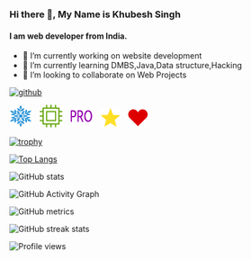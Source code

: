 ### Hi there 👋, My Name is Khubesh Singh
#### I am web developer from India.

- 🔭 I’m currently working on website development 
- 🌱 I’m currently learning DMBS,Java,Data structure,Hacking 
- 👯 I’m looking to collaborate on Web Projects 


[<img src='https://cdn.jsdelivr.net/npm/simple-icons@3.0.1/icons/github.svg' alt='github' height='40'>](https://github.com/khubeshdsingh)  

<a href='https://archiveprogram.github.com/'><img src='https://raw.githubusercontent.com/acervenky/animated-github-badges/master/assets/acbadge.gif' width='40' height='40'></a> <a href='https://docs.github.com/en/developers'><img src='https://raw.githubusercontent.com/acervenky/animated-github-badges/master/assets/devbadge.gif' width='40' height='40'></a> <a href='https://github.com/pricing'><img src='https://raw.githubusercontent.com/acervenky/animated-github-badges/master/assets/pro.gif' width='40' height='40'></a> <a href='https://stars.github.com/'><img src='https://raw.githubusercontent.com/acervenky/animated-github-badges/master/assets/starbadge.gif' width='35' height='35'></a> <a href='https://docs.github.com/en/github/supporting-the-open-source-community-with-github-sponsors'><img src='https://raw.githubusercontent.com/acervenky/animated-github-badges/master/assets/sponsorbadge.gif' width='35' height='35'></a> 

[![trophy](https://github-profile-trophy.vercel.app/?username=khubeshdsingh)](https://github.com/ryo-ma/github-profile-trophy)

[![Top Langs](https://github-readme-stats.vercel.app/api/top-langs/?username=khubeshdsingh)](https://github.com/anuraghazra/github-readme-stats)

![GitHub stats](https://github-readme-stats.vercel.app/api?username=khubeshdsingh&show_icons=true)  

![GitHub Activity Graph](https://activity-graph.herokuapp.com/graph?username=khubeshdsingh)  

![GitHub metrics](https://metrics.lecoq.io/khubeshdsingh)  

![GitHub streak stats](https://github-readme-streak-stats.herokuapp.com/?user=khubeshdsingh)  

![Profile views](https://gpvc.arturio.dev/khubeshdsingh)  
